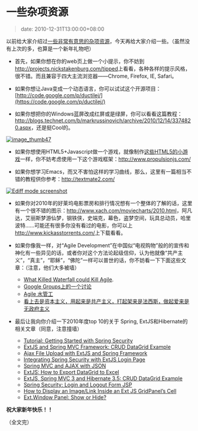 # 一些杂项资源
>date: 2010-12-31T13:00:00+08:00


以前给大家介绍过[一些非常有意思的杂项资源](/2010/%E4%B8%80%E4%BA%9B%E9%9D%9E%E5%B8%B8%E6%9C%89%E6%84%8F%E6%80%9D%E7%9A%84%E6%9D%82%E9%A1%B9%E8%B5%84%E6%BA%90.md)，今天再给大家介绍一些。（虽然没有上次的多，也算是一个新年礼物吧）


* 首先，如果你想在你的web页上做一个小提示，你不妨到<http://projects.nickstakenburg.com/tipped>上看看，各种各样的提示风格，很不错。而且兼容于四大主流浏览器——Chrome, Firefox, IE, Safari。


* 如果你想让Java变成一个动态语言，你可以试试这个开源项目：[http://code.google.com/p/ductilej/](https://code.google.com/p/ductilej/)


* 如果你想把你的Windows蓝屏改成红屏或是绿屏，你可以看看这篇教程：<http://blogs.technet.com/b/markrussinovich/archive/2010/12/14/3374820.aspx>，还是挺Cool的。


[![image_thumb47](http://blogs.technet.com/cfs-file.ashx/__key/CommunityServer-Blogs-Components-WeblogFiles/00-00-00-52-36-metablogapi/7462.image_5F00_thumb47_5F00_thumb_5F00_5577CEF9.png "image_thumb47")](http://blogs.technet.com/cfs-file.ashx/__key/CommunityServer-Blogs-Components-WeblogFiles/00-00-00-52-36-metablogapi/4745.image_5F00_thumb47_5F00_0847D56E.png)



* 如果你想使用HTML5+Javascript做一个游戏，就像制作[这些HTML5的小游戏](/2010/HTML5%20%E5%B0%8F%E6%B8%B8%E6%88%8F%E5%B1%95%E7%A4%BA.md)一样，你不妨考虑使用一下这个游戏框架：<http://www.propulsionjs.com/>


* 如果你想学习Emacs，而又不害怕这样的学习曲线，那么，这里有一篇相当不错的教程供你参考：<http://textmate2.com/>


[![Ediff mode screenshot](http://www.gnu.org/software/emacs/tour/images/ediff-small.png)](http://textmate2.com/)



* 如果你对2010年的好莱坞电影票房和排行情况想有一个整体的了解的话，这里有一个很不错的图示：<http://www.xach.com/moviecharts/2010.html>，阿凡达，艾丽斯梦游仙梦，钢铁侠，史端克，幕色，盗梦空间，玩具总动员，哈里波特……可能还有很多你没有看过的电影，你可以上<http://www.kickasstorrents.com/>上下载看看。


* 如果你像我一样，对“Agile Development”在中国似“电视购物”般的的宣传和神化有一些异见的话，或者你对这个方法论起级信仰，认为他就像“共产主义”，“真主”，“耶稣”，“佛陀”一样可以普世的话，你不妨看一下下面这些文章：（注意，他们大多被墙）
	+ [What Killed Waterfall could Kill Agile](https://gist.github.com/710960).
	+ [Google Groups上的一个讨论](https://groups.google.com/forum/#!msg/guerrilla-capacity-planning/HR69ubukn_Q/xNgiiMeq0BkJ)
	+ [Agile 水管工](http://david.ing.name/2010/12/24/agile-plumbers/)
	+ [看上去是资本主义，用起来是共产主义，打起架来是法西斯，做起爱来是无政府主义](http://mempko.wordpress.com/2010/12/30/look-like-a-capitalist-live-like-a-communist/)


* 最后让我向你介绍一下2010年度top 10的关于 Spring, ExtJS和Hibernate的相关文章（同意，注意撞墙）
	+ [Tutorial: Getting Started with Spring Security](http://loianegroner.com/2010/01/tutorial-getting-started-with-spring-security/)
	+ [ExtJS and Spring MVC Framework: CRUD DataGrid Example](http://loianegroner.com/2010/03/extjs-and-spring-mvc-framework-crud-datagrid-example/)
	+ [Ajax File Upload with ExtJS and Spring Framework](http://loianegroner.com/2010/03/ajax-file-upload-with-extjs-and-spring-framework/)
	+ [Integrating Spring Security with ExtJS Login Page](http://loianegroner.com/2010/02/integrating-spring-security-with-extjs-login-page/)
	+ [Spring MVC and AJAX with JSON](http://loianegroner.com/2010/02/spring-mvc-and-ajax-with-json/)
	+ [ExtJS: How to Export DataGrid to Excel](http://loianegroner.com/2010/02/extjs-how-to-export-datagrid-to-excel/)
	+ [ExtJS, Spring MVC 3 and Hibernate 3.5: CRUD DataGrid Example](http://loianegroner.com/2010/09/extjs-spring-mvc-3-and-hibernate-3-5-crud-datagrid-example/)
	+ [Spring Security: Login and Logout Form JSP](http://loianegroner.com/2010/01/spring-security-login-and-logout-form-jsp/)
	+ [How to Display an Image/Link Inside an Ext JS GridPanel’s Cell](http://loianegroner.com/2010/01/how-to-display-an-imagelink-inside-an-ext-js-gridpanels-cell/)
	+ [Ext.Window Panel: Show or Hide?](http://loianegroner.com/2010/01/ext-window-panel-show-or-hide/)


**祝大家新年快乐！！**


（全文完）




